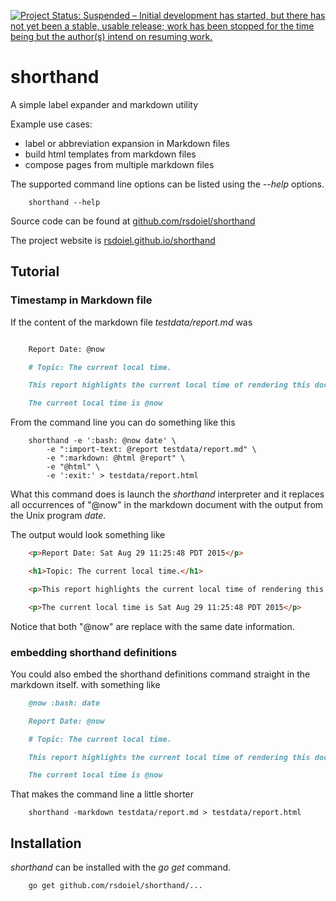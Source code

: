 [![Project Status: Suspended – Initial development has started, but there has not yet been a stable, usable release; work has been stopped for the time being but the author(s) intend on resuming work.](https://www.repostatus.org/badges/latest/suspended.svg)](https://www.repostatus.org/#suspended)


# shorthand

A simple label expander and markdown utility

Example use cases:

+ label or abbreviation expansion in Markdown files
+ build html templates from markdown files
+ compose pages from multiple markdown files

The supported command line options can be listed using the _--help_
options.

```shell
    shorthand --help
```
Source code can be found at [github.com/rsdoiel/shorthand](https://github.com/rsdoiel/shorthand)

The project website is [rsdoiel.github.io/shorthand](http://rsdoiel.github.io/shorthand)


## Tutorial

### Timestamp in Markdown file

If the content of the markdown file _testdata/report.md_ was

```markdown

    Report Date: @now

    # Topic: The current local time.

    This report highlights the current local time of rendering this document

    The current local time is @now

```

From the command line you can do something like this

```shell
    shorthand -e ':bash: @now date' \
        -e ":import-text: @report testdata/report.md" \
        -e ":markdown: @html @report" \
        -e "@html" \
        -e ':exit:' > testdata/report.html
```

What this command does is launch the _shorthand_ interpreter and it
replaces all occurrences of "@now" in the markdown document with the
output from the Unix program _date_. 

The output would look something like

```html
    <p>Report Date: Sat Aug 29 11:25:48 PDT 2015</p>

    <h1>Topic: The current local time.</h1>

    <p>This report highlights the current local time of rendering this document</p>

    <p>The current local time is Sat Aug 29 11:25:48 PDT 2015</p>
```

Notice that both "@now" are replace with the same date information.

### embedding shorthand definitions

You could also embed the shorthand definitions command straight in the
markdown itself. with something like

```markdown
    @now :bash: date

    Report Date: @now

    # Topic: The current local time.

    This report highlights the current local time of rendering this document

    The current local time is @now

```

That makes the command line a little shorter

```shell
    shorthand -markdown testdata/report.md > testdata/report.html
```


## Installation

_shorthand_ can be installed with the *go get* command.

```
    go get github.com/rsdoiel/shorthand/...
```


